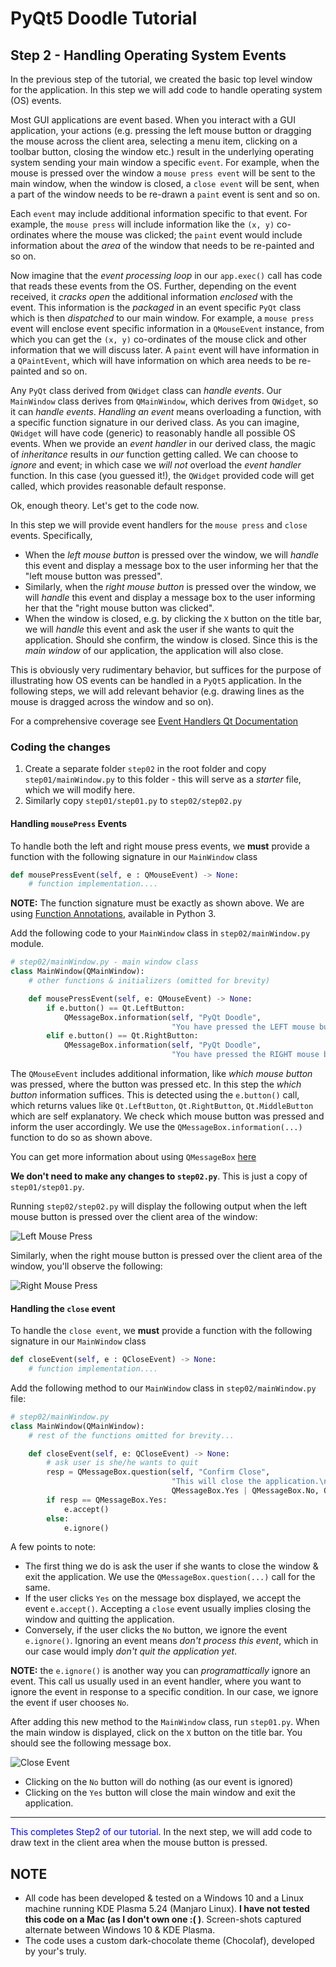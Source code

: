 # PyQt5 Doodle Tutorial

## Step 2 - Handling Operating System Events
In the previous step of the tutorial, we created the basic top level window for the application.
In this step we will add code to handle operating system (OS) events.

Most GUI applications are event based. When you interact with a GUI application, your actions (e.g. pressing the left mouse button or dragging the mouse across the client area, selecting a menu item, clicking on a toolbar button, closing the window etc.) result in the underlying operating system sending your main window a specific `event`. For example, when the mouse is pressed over the window a `mouse press event` will be sent to the main window, when the window is closed, a `close event` will be sent, when a part of the window needs to be re-drawn a `paint` event is sent and so on.

Each `event` may include additional information specific to that event. For example, the `mouse press` will include information like the `(x, y)` co-ordinates where the mouse was clicked; the `paint` event would include information about the _area_ of the window that needs to be re-painted and so on.

Now imagine that the _event processing loop_ in our `app.exec()` call has code that reads these events from the OS. Further, depending on the event received, it _cracks open_ the additional information _enclosed_ with the event. This information is the _packaged_ in an event specific `PyQt` class which is then _dispatched_ to our main window. For example, a `mouse press` event will enclose event specific information in a `QMouseEvent` instance, from which you can get the `(x, y)` co-ordinates of the mouse click and other information that we will discuss later. A `paint` event will have information in a `QPaintEvent`, which will have information on which area needs to be re-painted and so on.

Any `PyQt` class derived from `QWidget` class can _handle events_. Our `MainWindow` class derives from `QMainWindow`, which derives from `QWidget`, so it can _handle events_. _Handling an event_ means overloading a function, with a specific function signature in our derived class. As you can imagine, `QWidget` will have code (generic) to reasonably handle all possible OS events. When we provide an _event handler_ in our derived class, the magic of _inheritance_ results in _our_ function getting called. We can choose to _ignore_ and event; in which case we _will not_ overload the _event handler_ function. In this case (you guessed it!), the `QWidget` provided code will get called, which provides reasonable default response.

Ok, enough theory. Let's get to the code now.

In this step we will provide event handlers for the `mouse press` and `close` events. Specifically,
- When the _left mouse button_ is pressed over the window, we will _handle_ this event and display a message box to the user informing her that the "left mouse button was pressed".
- Similarly, when the _right mouse button_ is pressed over the window, we will _handle_ this event and display a message box to the user informing her that the "right mouse button was clicked".
- When the window is closed, e.g. by clicking the `X` button on the title bar, we will _handle_ this event and ask the user if she wants to quit the application. Should she confirm, the window is closed. Since this is the _main window_ of our application, the application will also close.

This is obviously very rudimentary behavior, but suffices for the purpose of illustrating how OS events can be handled in a `PyQt5` application. In the following steps, we will add relevant behavior (e.g. drawing lines as the mouse is dragged across the window and so on).

For a comprehensive coverage see [Event Handlers Qt Documentation](https://doc.qt.io/qtforpython/overviews/eventsandfilters.html)

### Coding the changes
1. Create a separate folder `step02` in the root folder and copy `step01/mainWindow.py` to this folder - this will serve as a _starter_ file, which we will modify here.
2. Similarly copy `step01/step01.py` to `step02/step02.py`

#### Handling `mousePress` Events
To handle both the left and right mouse press events, we __must__ provide a function with the following signature in our `MainWindow` class

```python
def mousePressEvent(self, e : QMouseEvent) -> None:
    # function implementation....
```

__NOTE:__ The function signature must be exactly as shown above. We are using [Function Annotations](https://www.python.org/dev/peps/pep-3107/), available in Python 3.

Add the following code to your `MainWindow` class in `step02/mainWindow.py` module.

```python
# step02/mainWindow.py - main window class
class MainWindow(QMainWindow):
    # other functions & initializers (omitted for brevity)

    def mousePressEvent(self, e: QMouseEvent) -> None:
        if e.button() == Qt.LeftButton:
            QMessageBox.information(self, "PyQt Doodle",
                                    "You have pressed the LEFT mouse button")
        elif e.button() == Qt.RightButton:
            QMessageBox.information(self, "PyQt Doodle",
                                    "You have pressed the RIGHT mouse button")        
```

The `QMouseEvent` includes additional information, like _which mouse button_ was pressed, where the button was pressed etc. In this step the _which button_ information suffices. This is detected using the `e.button()` call, which returns values like `Qt.LeftButton`, `Qt.RightButton`, `Qt.MiddleButton` which are self explanatory. We check which mouse button was pressed and inform the user accordingly. We use the `QMessageBox.information(...)` function to do so as shown above.

You can get more information about using `QMessageBox` [here](https://www.tutorialspoint.com/pyqt/pyqt_qmessagebox.htm)

__We don't need to make any changes to `step02.py`__. This is just a copy of `step01/step01.py`.

Running `step02/step02.py` will display the following output when the left mouse button is pressed over the client area of the window:

![Left Mouse Press](./images/Step02-LeftMousePress.png)

Similarly, when the right mouse button is pressed over the client area of the window, you'll observe the following:

![Right Mouse Press](./images/Step02-RightMousePress.png)

#### Handling the `close` event
To handle the `close event`, we __must__ provide a function with the following signature in our `MainWindow` class

```python
def closeEvent(self, e : QCloseEvent) -> None:
    # function implementation....
```

Add the following method to our `MainWindow` class in `step02/mainWindow.py` file:

```python
# step02/mainWindow.py
class MainWindow(QMainWindow):
    # rest of the functions omitted for brevity...

    def closeEvent(self, e: QCloseEvent) -> None:
        # ask user is she/he wants to quit
        resp = QMessageBox.question(self, "Confirm Close",
                                    "This will close the application.\nOk to quit?",
                                    QMessageBox.Yes | QMessageBox.No, QMessageBox.No)
        if resp == QMessageBox.Yes:
            e.accept()
        else:
            e.ignore()

```
A few points to note:
- The first thing we do is ask the user if she wants to close the window & exit the application. We use the `QMessageBox.question(...)` call for the same.
- If the user clicks `Yes` on the message box displayed, we accept the event `e.accept()`. Accepting a `close` event usually implies closing the window and quitting the application.
- Conversely, if the user clicks the `No` button, we ignore the event `e.ignore()`. Ignoring an event means _don't process this event_, which in our case would imply _don't quit the application yet_.

**NOTE:** the `e.ignore()` is another way you can _programattically_ ignore an event. This call us usually used in an event handler, where you want to ignore the event in response to a specific condition. In our case, we ignore the event if user chooses `No`.

After adding this new method to the `MainWindow` class, run `step01.py`. When the main window is displayed, click on the `X` button on the title bar. You should see the following message box.

![Close Event](./images/Step02-CloseClick.png)

- Clicking on the `No` button will do nothing (as our event is ignored)
- Clicking on the `Yes` button will close the main window and exit the application.

<hr/>

<span style="color:blue">This completes Step2 of our tutorial.</span> In the next step, we will add code to draw text in the client area when the mouse button is pressed.

## **NOTE**
- All code has been developed & tested on a Windows 10 and a Linux machine running KDE Plasma 5.24 (Manjaro Linux). **I have not tested this code on a Mac (as I don't own one :( )**. Screen-shots captured alternate between Windows 10 & KDE Plasma.
- The code uses a custom dark-chocolate theme (Chocolaf), developed by your's truly.
